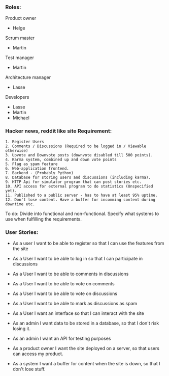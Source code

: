 ### Roles:
Product owner
- Helge

Scrum master
- Martin

Test manager
- Martin

Architecture manager
- Lasse

Developers
- Lasse
- Martin
- Michael

### Hacker news, reddit like site Requirement:

	1. Register Users
	2. Comments / Discussions (Required to be logged in / Viewable otherwise)
	3. Upvote and Downvote posts (downvote disabled till 500 points). 
	4. Karma system, combined up and down vote points
	5. Flag as spam feature
	6. Web-application frontend. 
	7. Backend - (Probably Python)
	8. Database for storing users and discussions (including karma).
	9. HTTP Api for simulator program that can post stories etc.
	10. API access for external program to do statistics (Unspecified yet).
	11. Published to a public server - has to have at least 95% uptime. 
	12. Don't lose content. Have a buffer for incomming content during downtime etc.  



To do:
	Divide into functional and non-functional. 
	Specify what systems to use when fulfilling the requirements. 
	
	
	
### User Stories:
- As a user I want to be able to register so that I can use the features from the site

- As a User I want to be able to log in so that I can participate in discussions

- As a User I want to be able to comments in discussions

- As a User I want to be able to vote on comments

- As a User I want to be able to vote on discussions

- As a User I want to be able to mark as discussions as spam

- As a User I want an interface so that I can interact with the site

- As an admin I want data to be stored in a database, so that I don't risk losing it. 

- As an admin I want an API for testing purposes

- As a product owner I want the site deployed on a server, so that users can access my product.

- As a system I want a buffer for content when the site is down, so that I don't lose stuff.
